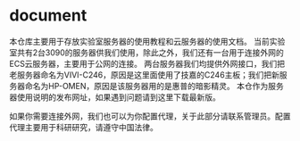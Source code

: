 # document
本仓库主要用于存放实验室服务器的使用教程和云服务器的使用文档。
当前实验室共有2台3090的服务器供我们使用，除此之外，我们还有一台用于连接外网的ECS云服务器，主要用于公网的连接。
两台服务器我们均提供外网接口，我们把老服务器命名为VIVI-C246，原因是这里面使用了技嘉的C246主板；我们把新服务器命名为HP-OMEN，原因是该服务器用的是惠普的暗影精灵。
本仓作为服务器使用说明的发布网址，如果遇到问题请到这里下载最新版。

如果你需要连接外网，我们也可以为你配置代理，关于此部分请联系管理员。配置代理主要用于科研研究，请遵守中国法律。
